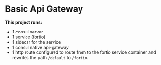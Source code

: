 # Basic Api Gateway

**This project runs:**

* 1 consul server
* 1 service ([fortio](https://hub.docker.com/r/istio/fortio))
* 1 sidecar for the service
* 1 consul native api-gateway
* 1 http route configured to route from to the fortio service container and rewrites the path `/default` to `/fortio`.

